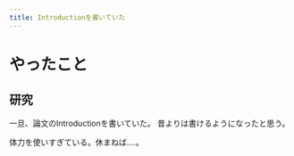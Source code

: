 ```yaml
---
title: Introductionを書いていた
---
```


# やったこと

## 研究

一旦、論文のIntroductionを書いていた。
昔よりは書けるようになったと思う。

体力を使いすぎている。休まねば‥‥。
